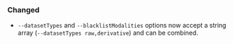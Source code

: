 <!--
A new scriv changelog fragment.

Uncomment the section that is right (remove the HTML comment wrapper).
For top level release notes, leave all the headers commented out.
-->

<!--
### Added

- A bullet item for the Added category.

-->
### Changed

- `--datasetTypes` and `--blacklistModalities` options now accept a string array (`--datasetTypes raw,derivative`) and can be combined.

<!--
### Fixed

- A bullet item for the Fixed category.

-->
<!--
### Deprecated

- A bullet item for the Deprecated category.

-->
<!--
### Removed

- A bullet item for the Removed category.

-->
<!--
### Security

- A bullet item for the Security category.

-->
<!--
### Infrastructure

- A bullet item for the Infrastructure category.

-->

